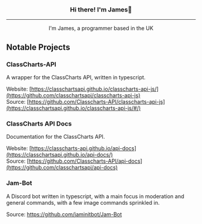 <h3 align="center">Hi there! I'm James👋</h3>

---

<p align="center">I'm James, a programmer based in the UK</p>

## Notable Projects 
### ClassCharts-API
A wrapper for the ClassCharts API, written in typescript.  

Website: [https://classchartsapi.github.io/classcharts-api-js/](https://github.com/classchartsapi/classcharts-api-js)  
Source: [https://github.com/Classcharts-API/classcharts-api-js](https://classchartsapi.github.io/classcharts-api-js/#/)


### ClassCharts API Docs
Documentation for the ClassCharts API.  

Website: [https://classcharts-api.github.io/api-docs](https://classchartsapi.github.io/api-docs/)  
Source: [https://github.com/Classcharts-API/api-docs](https://github.com/classchartsapi/api-docs)
### Jam-Bot
A Discord bot written in typescript, with a main focus in moderation and general commands, with a few image commands sprinkled in.  
  
Source: https://github.com/jaminitbot/Jam-Bot  
